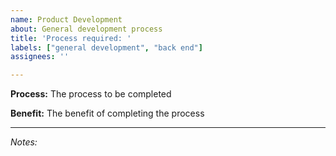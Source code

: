 ```yaml
---
name: Product Development
about: General development process
title: 'Process required: '
labels: ["general development", "back end"]
assignees: ''

---
```


**Process:**
The process to be completed

**Benefit:**
The benefit of completing the process

---
*Notes:*
